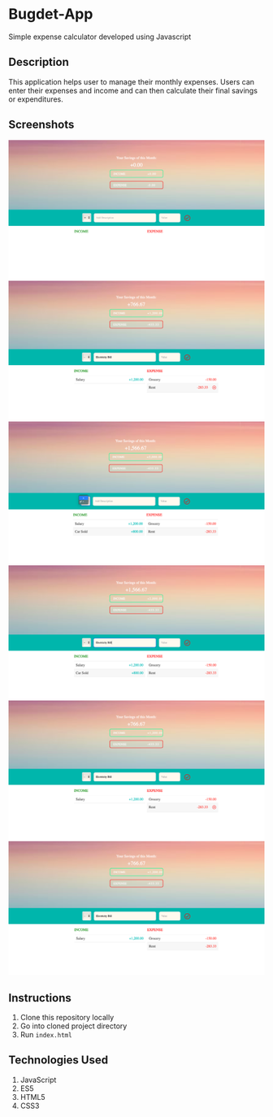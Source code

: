 # Bugdet-App
Simple expense calculator developed using Javascript

## Description
This application helps user to manage their monthly expenses. Users can enter their expenses and income and can then calculate their final savings or expenditures.

## Screenshots
![Initial](/Screenshots/Initial.png) ![After](Screenshots/Delete%20button.png)
![Choose Selector](/Screenshots/Selector.png) ![Add Description](/Screenshots/Add_Description.png)
![Delete Button](/Screenshots/Delete%20button.png) ![Delete Item](/Screenshots/Delete%20item.png)

## Instructions

1. Clone this repository locally
2. Go into cloned project directory
3. Run `index.html`

## Technologies Used

1. JavaScript
2. ES5
3. HTML5
4. CSS3
 
